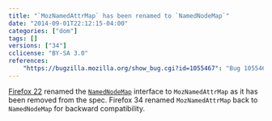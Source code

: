 ```yaml
---
title: "`MozNamedAttrMap` has been renamed to `NamedNodeMap`"
date: "2014-09-01T22:12:15-04:00"
categories: ["dom"]
tags: []
versions: ["34"]
cclicense: "BY-SA 3.0"
references:
    "https://bugzilla.mozilla.org/show_bug.cgi?id=1055467": "Bug 1055467 – Rename MozNamedAttrMap to NamedNodeMap"
---
```

[Firefox 22](https://www.fxsitecompat.com/en-US/docs/2013/namednodemap-has-been-renamed-to-moznamedattrmap/) renamed the [`NamedNodeMap`](https://developer.mozilla.org/en-US/docs/Web/API/NamedNodeMap) interface to `MozNamedAttrMap` as it has been removed from the spec. Firefox 34 renamed `MozNamedAttrMap` back to `NamedNodeMap` for backward compatibility.
